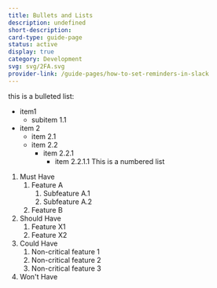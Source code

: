```yaml
---
title: Bullets and Lists
description: undefined
short-description: 
card-type: guide-page
status: active
display: true
category: Development
svg: svg/2FA.svg
provider-link: /guide-pages/how-to-set-reminders-in-slack
---
```

this is a bulleted list:
 - item1
     - subitem 1.1
 - item 2
     - item 2.1
     - item 2.2
         - item 2.2.1
             - item 2.2.1.1
This is a numbered list
 1. Must Have
     1. Feature A
         1. Subfeature A.1
         2. Subfeature A.2
     2. Feature B
 2. Should Have
     1. Feature X1
     2. Feature X2
 3. Could Have
     1. Non-critical feature 1
     2. Non-critical feature 2
     3. Non-critical feature 3
 4. Won't Have